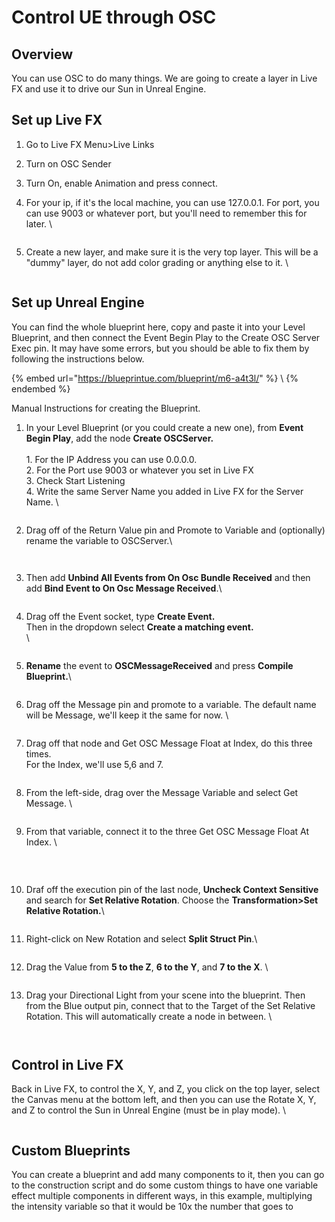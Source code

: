 # Control UE through OSC

## Overview

You can use OSC to do many things. We are going to create a layer in Live FX and use it to drive our Sun in Unreal Engine.&#x20;



## Set up Live FX

1. Go to Live FX Menu>Live Links
2. Turn on OSC Sender
3. Turn On, enable Animation and press connect.&#x20;
4.  For your ip, if it's the local machine, you can use 127.0.0.1. For port, you can use 9003 or whatever port, but you'll need to remember this for later. \


    <figure><img src="../.gitbook/assets/image (253).png" alt=""><figcaption></figcaption></figure>


5.  Create a new layer, and make sure it is the very top layer. This will be a "dummy" layer, do not add color grading or anything else to it. \


    <figure><img src="../.gitbook/assets/image (254).png" alt=""><figcaption></figcaption></figure>



## Set up Unreal Engine

You can find the whole blueprint here, copy and paste it into your Level Blueprint, and then connect the Event Begin Play to the Create OSC Server Exec pin. It may have some errors, but you should be able to fix them by following the instructions below.&#x20;

{% embed url="https://blueprintue.com/blueprint/m6-a4t3l/" %}
\\
{% endembed %}

Manual Instructions for creating the Blueprint.

1.  In your Level Blueprint (or you could create a new one), from **Event Begin Play**, add the node **Create OSCServer.** \
    \
    1\. For the IP Address you can use 0.0.0.0. \
    2\. For the Port use 9003 or whatever you set in Live FX\
    3\. Check Start Listening\
    4\. Write the same Server Name you added in Live FX for the Server Name. \


    <figure><img src="../.gitbook/assets/image (255).png" alt=""><figcaption></figcaption></figure>


2.  Drag off of the Return Value pin and Promote to Variable and (optionally) rename the variable to OSCServer.\


    <figure><img src="../.gitbook/assets/image (256).png" alt=""><figcaption></figcaption></figure>

    <figure><img src="../.gitbook/assets/image (257).png" alt=""><figcaption></figcaption></figure>


3.  Then add **Unbind All Events from On Osc Bundle Received** and then add **Bind Event to On Osc Message Received**.\


    <figure><img src="../.gitbook/assets/image (258).png" alt=""><figcaption></figcaption></figure>


4.  Drag off the Event socket, type **Create Event.** \
    Then in the dropdown select **Create a matching event.**\
    \


    <figure><img src="../.gitbook/assets/image (260).png" alt=""><figcaption></figcaption></figure>
5.  **Rename** the event to **OSCMessageReceived** and press **Compile Blueprint.**\


    <figure><img src="../.gitbook/assets/image (262).png" alt=""><figcaption></figcaption></figure>


6.  Drag off the Message pin and promote to a variable. The default name will be Message, we'll keep it the same for now. \


    <figure><img src="../.gitbook/assets/image (263).png" alt=""><figcaption></figcaption></figure>


7.  Drag off that node and Get OSC Message Float at Index, do this three times. \
    For the Index, we'll use 5,6 and 7.&#x20;

    <figure><img src="../.gitbook/assets/image (264).png" alt=""><figcaption></figcaption></figure>


8.  From the left-side, drag over the Message Variable and select Get Message. \


    <figure><img src="../.gitbook/assets/image (265).png" alt=""><figcaption></figcaption></figure>


9.  From that variable, connect it to the three Get OSC Message Float At Index. \


    <figure><img src="../.gitbook/assets/image (266).png" alt=""><figcaption><p><br></p></figcaption></figure>


10. Draf off the execution pin of the last node, **Uncheck Context Sensitive** and search for **Set Relative Rotation**. Choose the **Transformation>Set Relative Rotation.**\


    <figure><img src="../.gitbook/assets/image (267).png" alt=""><figcaption></figcaption></figure>


11. Right-click on New Rotation and select **Split Struct Pin**.\


    <figure><img src="../.gitbook/assets/image (268).png" alt=""><figcaption></figcaption></figure>


12. Drag the Value from **5 to the Z**, **6 to the Y**, and **7 to the X**. \


    <figure><img src="../.gitbook/assets/image (269).png" alt=""><figcaption></figcaption></figure>


13. Drag your Directional Light from your scene into the blueprint. Then from the Blue output pin, connect that to the Target of the Set Relative Rotation. This will automatically create a node in between. \


    <figure><img src="../.gitbook/assets/image (270).png" alt=""><figcaption></figcaption></figure>

    <figure><img src="../.gitbook/assets/image (271).png" alt=""><figcaption></figcaption></figure>



## Control in Live FX

Back in Live FX, to control the X, Y, and Z, you click on the top layer, select the Canvas menu at the bottom left, and then you can use the Rotate X, Y, and Z to control the Sun in Unreal Engine (must be in play mode). \


<figure><img src="../.gitbook/assets/image (273).png" alt=""><figcaption></figcaption></figure>

## Custom Blueprints

You can create a blueprint and add many components to it, then you can go to the construction script and do some custom things to have one variable effect multiple components in different ways, in this example, multiplying the intensity variable so that it would be 10x the number that goes to&#x20;

<figure><img src="../.gitbook/assets/image (272).png" alt=""><figcaption></figcaption></figure>



